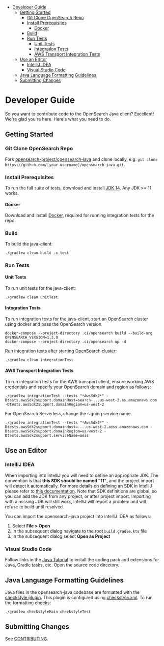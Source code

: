 - [Developer Guide](#developer-guide)
  - [Getting Started](#getting-started)
    - [Git Clone OpenSearch Repo](#git-clone-opensearch-repo)
    - [Install Prerequisites](#install-prerequisites)
      - [Docker](#docker)
    - [Build](#build)
    - [Run Tests](#run-tests)
      - [Unit Tests](#unit-tests)
      - [Integration Tests](#integration-tests)
      - [AWS Transport Integration Tests](#aws-transport-integration-tests)
  - [Use an Editor](#use-an-editor)
    - [IntelliJ IDEA](#intellij-idea)
    - [Visual Studio Code](#visual-studio-code)
  - [Java Language Formatting Guidelines](#java-language-formatting-guidelines)
  - [Submitting Changes](#submitting-changes)

# Developer Guide

So you want to contribute code to the OpenSearch Java client? Excellent! We're glad you're here. Here's what you need to do.

## Getting Started

### Git Clone OpenSearch Repo

Fork [opensearch-project/opensearch-java](https://github.com/opensearch-project/opensearch-java) and clone locally, e.g. `git clone https://github.com/[your username]/opensearch-java.git`.

### Install Prerequisites

To run the full suite of tests, download and install [JDK 14](https://jdk.java.net/archive/). Any JDK >= 11 works.

#### Docker

Download and install [Docker](https://docs.docker.com/install/), required for running integration tests for the repo.

### Build

To build the java-client:

```
./gradlew clean build -x test
```

### Run Tests

#### Unit Tests

To run unit tests for the java-client:

```
./gradlew clean unitTest
```

#### Integration Tests

To run integration tests for the java-client, start an OpenSearch cluster using docker and pass the OpenSearch version:

```
docker-compose --project-directory .ci/opensearch build --build-arg OPENSEARCH_VERSION=1.3.0
docker-compose --project-directory .ci/opensearch up -d
```

Run integration tests after starting OpenSearch cluster:

```
./gradlew clean integrationTest
```

#### AWS Transport Integration Tests

To run integration tests for the AWS transport client, ensure working AWS credentials and specify your OpenSearch domain and region as follows:

```
./gradlew integrationTest --tests "*AwsSdk2*" -Dtests.awsSdk2support.domainHost=search-...us-west-2.es.amazonaws.com -Dtests.awsSdk2support.domainRegion=us-west-2
```

For OpenSearch Serverless, change the signing service name.

```
./gradlew integrationTest --tests "*AwsSdk2*" -Dtests.awsSdk2support.domainHost=....us-west-2.aoss.amazonaws.com -Dtests.awsSdk2support.domainRegion=us-west-2 -Dtests.awsSdk2support.serviceName=aoss
```

## Use an Editor

### IntelliJ IDEA

When importing into IntelliJ you will need to define an appropriate JDK. The convention is that **this SDK should be named "11"**, and the project import will detect it automatically. For more details on defining an SDK in IntelliJ please refer to [this documentation](https://www.jetbrains.com/help/idea/sdk.html#define-sdk). Note that SDK definitions are global, so you can add the JDK from any project, or after project import. Importing with a missing JDK will still work, IntelliJ will report a problem and will refuse to build until resolved.

You can import the opensearch-java project into IntelliJ IDEA as follows:

1. Select **File > Open**
2. In the subsequent dialog navigate to the root `build.gradle.kts` file
3. In the subsequent dialog select **Open as Project**

### Visual Studio Code

Follow links in the [Java Tutorial](https://code.visualstudio.com/docs/java/java-tutorial) to install the coding pack and extensions for Java, Gradle tasks, etc. Open the source code directory.

## Java Language Formatting Guidelines

Java files in the opensearch-java codebase are formatted with the [checkstyle plugin](https://docs.gradle.org/current/userguide/checkstyle_plugin.html). This plugin is configured using [checkstyle.xml](config/checkstyle/checkstyle.xml). To run the formatting checks:

```
./gradlew checkstyleMain checkstyleTest
```

## Submitting Changes

See [CONTRIBUTING](CONTRIBUTING.md).
